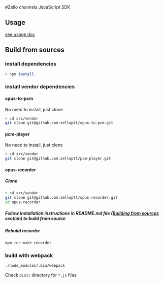 #Zello channels JavaScript SDK

## Usage
[see usage doc](USAGE.md)

## Build from sources

### install dependencies
```bash
> npm install
```

### install vendor dependencies

#### opus-to-pcm
No need to install, just clone
```bash
> cd src/vendor
git clone git@github.com:zelloptt/opus-to-pcm.git
``` 

#### pcm-player
No need to install, just clone
```bash
> cd src/vendor
git clone git@github.com:zelloptt/pcm-player.git
```

#### opus-recorder
##### Clone 
```bash
> cd src/vendor
git clone git@github.com:zelloptt/opus-recorder.git
cd opus-recorder
```

##### Follow installation instructions in README.md file ([Building from sources](https://github.com/megamk/opus-recorder#building-from-sources) section) to build from source

##### Rebuild recorder
```bash
npm run make recorder
```


### build with webpack
```bash
./node_modules/.bin/webpack
```

Check `distr` directory for `*.js` files